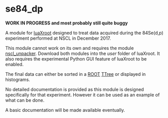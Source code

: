 # se84_dp

**WORK IN PROGRESS and most probably still quite buggy**

A module for [luaXroot](https://github.com/zupalex/luaXroot) designed to treat data acquired during the 84Se(d,p) experiment performed at NSCL in December 2017.

This module cannot work on its own and requires the module [nscl_unpacker](https://github.com/zupalex/nscl_unpacker). Download both modules into the *user* folder of luaXroot. It also requires the experimental Python GUI feature of luaXroot to be enabled.

The final data can either be sorted in a [ROOT](https://root.cern.ch/) [TTree](https://root.cern.ch/doc/master/classTTree.html) or displayed in histograms.

No detailed documentation is provided as this module is designed specifically for that experiment. However it can be used as an example of what can be done.

A basic documentation will be made available eventually.
